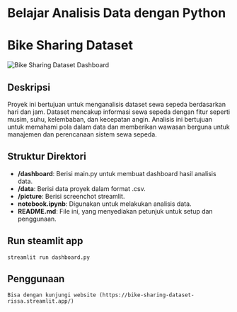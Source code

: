 # Belajar Analisis Data dengan Python
# Bike Sharing Dataset

![Bike Sharing Dataset Dashboard](picture)

## Deskripsi
Proyek ini bertujuan untuk menganalisis dataset sewa sepeda berdasarkan hari dan jam. Dataset mencakup informasi sewa sepeda dengan fitur seperti musim, suhu, kelembaban, dan kecepatan angin. Analisis ini bertujuan untuk memahami pola dalam data dan memberikan wawasan berguna untuk manajemen dan perencanaan sistem sewa sepeda.

## Struktur Direktori
- **/dashboard**: Berisi main.py untuk membuat dashboard hasil analisis data.
- **/data**: Berisi data proyek dalam format .csv.
- **/picture**: Berisi screenchot streamlit.
- **notebook.ipynb**: Digunakan untuk melakukan analisis data.
- **README.md**: File ini, yang menyediakan petunjuk untuk setup dan penggunaan.

## Run steamlit app
```
streamlit run dashboard.py
```
## Penggunaan
```
Bisa dengan kunjungi website (https://bike-sharing-dataset-rissa.streamlit.app/)
```
